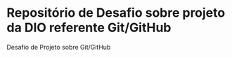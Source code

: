 # Repositório de Desafio sobre projeto da DIO referente Git/GitHub
Desafio de Projeto sobre Git/GitHub
